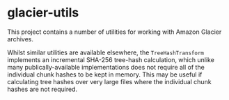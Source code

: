 # glacier-utils
This project contains a number of utilities for working with Amazon Glacier archives.

Whilst similar utilities are available elsewhere, the `TreeHashTransform` implements an incremental SHA-256 tree-hash calculation, which unlike many publically-available implementations does not require all of the individual chunk hashes to be kept in memory. This may be useful if calculating tree hashes over very large files where the individual chunk hashes are not required.
